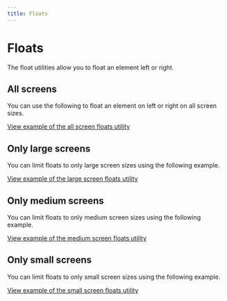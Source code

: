 ```yaml
---
title: Floats
---
```


# Floats

The float utilities allow you to float an element left or right.


## All screens

You can use the following to float an element on left or right on all screen
sizes.

<a href="https://vanilla-framework.github.io/vanilla-framework/examples/utilities/floats/default/"
    class="js-example">
    View example of the all screen floats utility
</a>

## Only large screens

You can limit floats to only large screen sizes using the following example.

<a href="https://vanilla-framework.github.io/vanilla-framework/examples/utilities/floats/large-screens/"
    class="js-example">
    View example of the large screen floats utility
</a>

## Only medium screens

You can limit floats to only medium screen sizes using the following example.

<a href="https://vanilla-framework.github.io/vanilla-framework/examples/utilities/floats/medium-screens/"
    class="js-example">
    View example of the medium screen floats utility
</a>

## Only small screens

You can limit floats to only small screen sizes using the following example.

<a href="https://vanilla-framework.github.io/vanilla-framework/examples/utilities/floats/small-screens/"
    class="js-example">
    View example of the small screen floats utility
</a>
